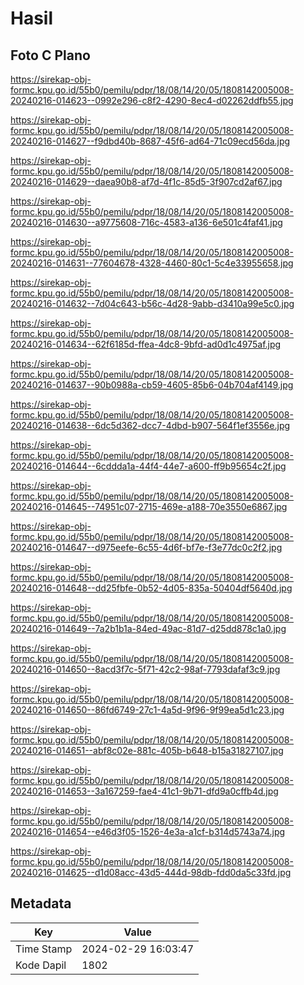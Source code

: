 # Hasil

## Foto C Plano

https://sirekap-obj-formc.kpu.go.id/55b0/pemilu/pdpr/18/08/14/20/05/1808142005008-20240216-014623--0992e296-c8f2-4290-8ec4-d02262ddfb55.jpg

https://sirekap-obj-formc.kpu.go.id/55b0/pemilu/pdpr/18/08/14/20/05/1808142005008-20240216-014627--f9dbd40b-8687-45f6-ad64-71c09ecd56da.jpg

https://sirekap-obj-formc.kpu.go.id/55b0/pemilu/pdpr/18/08/14/20/05/1808142005008-20240216-014629--daea90b8-af7d-4f1c-85d5-3f907cd2af67.jpg

https://sirekap-obj-formc.kpu.go.id/55b0/pemilu/pdpr/18/08/14/20/05/1808142005008-20240216-014630--a9775608-716c-4583-a136-6e501c4faf41.jpg

https://sirekap-obj-formc.kpu.go.id/55b0/pemilu/pdpr/18/08/14/20/05/1808142005008-20240216-014631--77604678-4328-4460-80c1-5c4e33955658.jpg

https://sirekap-obj-formc.kpu.go.id/55b0/pemilu/pdpr/18/08/14/20/05/1808142005008-20240216-014632--7d04c643-b56c-4d28-9abb-d3410a99e5c0.jpg

https://sirekap-obj-formc.kpu.go.id/55b0/pemilu/pdpr/18/08/14/20/05/1808142005008-20240216-014634--62f6185d-ffea-4dc8-9bfd-ad0d1c4975af.jpg

https://sirekap-obj-formc.kpu.go.id/55b0/pemilu/pdpr/18/08/14/20/05/1808142005008-20240216-014637--90b0988a-cb59-4605-85b6-04b704af4149.jpg

https://sirekap-obj-formc.kpu.go.id/55b0/pemilu/pdpr/18/08/14/20/05/1808142005008-20240216-014638--6dc5d362-dcc7-4dbd-b907-564f1ef3556e.jpg

https://sirekap-obj-formc.kpu.go.id/55b0/pemilu/pdpr/18/08/14/20/05/1808142005008-20240216-014644--6cddda1a-44f4-44e7-a600-ff9b95654c2f.jpg

https://sirekap-obj-formc.kpu.go.id/55b0/pemilu/pdpr/18/08/14/20/05/1808142005008-20240216-014645--74951c07-2715-469e-a188-70e3550e6867.jpg

https://sirekap-obj-formc.kpu.go.id/55b0/pemilu/pdpr/18/08/14/20/05/1808142005008-20240216-014647--d975eefe-6c55-4d6f-bf7e-f3e77dc0c2f2.jpg

https://sirekap-obj-formc.kpu.go.id/55b0/pemilu/pdpr/18/08/14/20/05/1808142005008-20240216-014648--dd25fbfe-0b52-4d05-835a-50404df5640d.jpg

https://sirekap-obj-formc.kpu.go.id/55b0/pemilu/pdpr/18/08/14/20/05/1808142005008-20240216-014649--7a2b1b1a-84ed-49ac-81d7-d25dd878c1a0.jpg

https://sirekap-obj-formc.kpu.go.id/55b0/pemilu/pdpr/18/08/14/20/05/1808142005008-20240216-014650--8acd3f7c-5f71-42c2-98af-7793dafaf3c9.jpg

https://sirekap-obj-formc.kpu.go.id/55b0/pemilu/pdpr/18/08/14/20/05/1808142005008-20240216-014650--86fd6749-27c1-4a5d-9f96-9f99ea5d1c23.jpg

https://sirekap-obj-formc.kpu.go.id/55b0/pemilu/pdpr/18/08/14/20/05/1808142005008-20240216-014651--abf8c02e-881c-405b-b648-b15a31827107.jpg

https://sirekap-obj-formc.kpu.go.id/55b0/pemilu/pdpr/18/08/14/20/05/1808142005008-20240216-014653--3a167259-fae4-41c1-9b71-dfd9a0cffb4d.jpg

https://sirekap-obj-formc.kpu.go.id/55b0/pemilu/pdpr/18/08/14/20/05/1808142005008-20240216-014654--e46d3f05-1526-4e3a-a1cf-b314d5743a74.jpg

https://sirekap-obj-formc.kpu.go.id/55b0/pemilu/pdpr/18/08/14/20/05/1808142005008-20240216-014625--d1d08acc-43d5-444d-98db-fdd0da5c33fd.jpg


## Metadata

| Key        | Value               |
| ---------- | ------------------- |
| Time Stamp | 2024-02-29 16:03:47 |
| Kode Dapil | 1802                |



